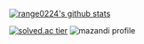 [![range0224's github stats](https://github-readme-stats.vercel.app/api?username=range0224&show_icons=true&theme=gruvbox)](https://github.com/range0224/github-readme-stats)

[![solved.ac tier](http://mazassumnida.wtf/api/v2/generate_badge?boj=gojib2002)](https://solved.ac/gojib2002)
![mazandi profile](http://mazandi.herokuapp.com/api?handle=gojib2002&theme=cold)
